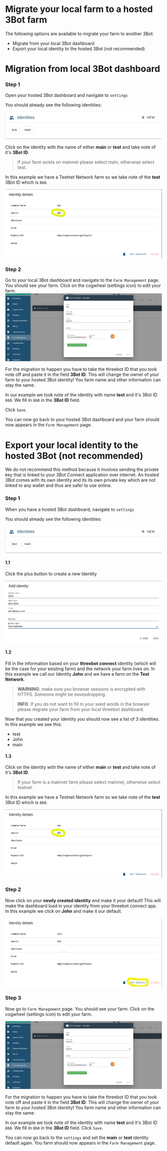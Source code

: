 # Migrate your local farm to a hosted 3Bot farm

The following options are available to migrate your farm to another 3Bot:

- Migrate from your local 3Bot dashboard
- Export your local identity to the hosted 3Bot (not recommended)

# Migration from local 3Bot dashboard

### Step 1
Open your hosted 3Bot dashboard and navigate to `settings`

You should already see the following identities:

![new id](./img/identities_hosted_3bot.png)

Click on the identity with the name of either **main** or **test** and take note of it's **3Bot ID**. 

> If your farm exists on mainnet please select main, otherwise select test.

In this example we have a Testnet Network farm so we take note of the **test** 3Bot ID which is `860`.

![new id](./img/note_new_id.png)

### Step 2
Go to your local 3Bot dashboard and navigate to the `Farm Management` page. You should see your farm. Click on the cogwheel (settings icon) to edit your farm.
![migration](./img/save_farm.png)

For the migration to happen you have to take the threebot ID that you took note off and paste it in the field **3Bot ID**. This will change the owner of your farm to your hosted 3Bot identity! You farm name and other information can stay the same.

In our example we took note of the identity with name **test** and it's 3Bot ID `860`. We fill in `860` in the **3Bot ID** field.

Click `Save`.

You can now go back to your hosted 3Bot dashboard and your farm should now appears in the `Farm Management` page.

# Export your local identity to the hosted 3Bot (not recommended)

We do not recommend this method because it involves sending the private key that is linked to your 3Bot Connect application over internet. An hosted 3Bot comes with its own identity and its its own private key which are not linked to any wallet and thus are safer to use online.

### Step 1
When you have a hosted 3Bot dashboard, navigate to `settings`

You should already see the following identities:

![new id](./img/identities_hosted_3bot.png)

#### 1.1
Click the plus button to create a new Identity

![new id](./img/new_identity_hosted_3bot.png)

#### 1.2
Fill in the information based on your **threebot connect** identity (which will be the case for your existing farm) and the network your farm lives on. In this example we call our Identity **John** and we have a farm on the **Test Network**.

> **WARNING**: make sure you browser sessions is encrypted with HTTPS. Someone might be eavesdropping.

> **INFO**: If you do not want to fill in your seed words in the browser please migrate your farm from your local threebot dashboard.

Now that you created your identity you should now see a list of 3 identities. In this example we see this:
- test 
- John
- main

#### 1.3
Click on the identity with the name of either **main** or **test** and take note of it's **3Bot ID**. 

> If your farm is a mainnet farm please select mainnet, otherwise select testnet.

In this example we have a Testnet Network farm so we take note of the **test** 3Bot ID which is `860`.

![new id](./img/note_new_id.png)

### Step 2

Now click on your **newly created identity** and make it your default! This will make the dashboard load in your identity from your threebot connect app. In this example we click on **John** and make it our default.

![new id](./img/new_set_default.png)

### Step 3
Now go to `Farm Management` page. You should see your farm. Click on the cogwheel (settings icon) to edit your farm.

![migration](./img/save_farm.png)

For the migration to happen you have to take the threebot ID that you took note off and paste it in the field **3Bot ID**. This will change the owner of your farm to your hosted 3Bot identity! You farm name and other information can stay the same.

In our example we took note of the identity with name **test** and it's 3Bot ID `860`. We fill in `860` in the **3Bot ID** field.
Click `Save`.

You can now go back to the `settings` and set the **main** or **test** identity default again. You farm should now appears in the `Farm Management` page.
